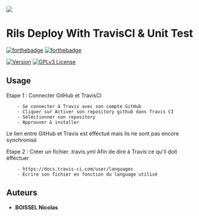 <img src="https://ecole-alternance.cesi.fr/wp-content/themes/cesi/static/logo/ecole-alternance.svg">

# Rils Deploy With TravisCI & Unit Test
[![forthebadge](https://forthebadge.com/images/badges/built-with-love.svg)]()
[![forthebadge](https://forthebadge.com/images/badges/0-percent-optimized.svg)]()

[![Version](https://badge.fury.io/gh/tterb%2FHyde.svg)]()
[![GPLv3 License](https://img.shields.io/badge/License-GPL%20v3-yellow.svg)]()



## Usage

Etape 1 : Connecter GitHub et TravisCI

        - Se connecter à Travis avec son compte GitHub
        - Cliquer sur Activer son repository github dans Travis CI
        - Séléctionner son repository
        - Approuver & installer

Le lien entre GitHub et Travis est éfféctué mais ils ne sont pas encore synchronisé

Etape 2 : Créer un fichier .travis.yml Afin de dire à Travis ce qu'il doit éfféctuer 

        - https://docs.travis-ci.com/user/languages 
        - Ecrire son fichier en fonction du language utilisé

## Auteurs

* **BOISSEL Nicolas** 



